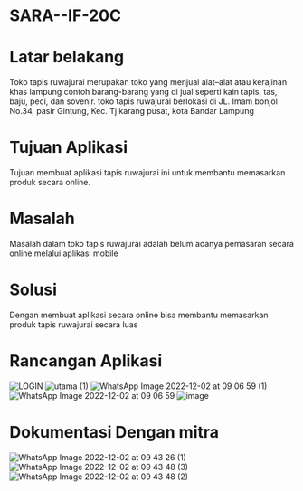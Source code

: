 # SARA--IF-20C
# Latar belakang 
Toko tapis ruwajurai merupakan toko yang menjual  alat–alat atau kerajinan khas lampung  contoh barang-barang  yang di jual seperti  kain tapis, tas, baju, peci, dan sovenir. toko tapis ruwajurai  berlokasi di JL. Imam bonjol No.34, pasir Gintung, Kec. Tj karang pusat, kota Bandar Lampung 

# Tujuan Aplikasi 
Tujuan membuat aplikasi tapis ruwajurai ini untuk membantu memasarkan produk secara online.

# Masalah 
Masalah dalam toko tapis ruwajurai adalah belum adanya pemasaran secara online melalui aplikasi mobile

# Solusi 
Dengan membuat aplikasi secara online bisa membantu memasarkan produk tapis ruwajurai secara luas 

# Rancangan Aplikasi 
![LOGIN](https://user-images.githubusercontent.com/114988804/205231030-1b0dcc44-f079-46a8-9eef-233777655610.png)
![utama (1)](https://user-images.githubusercontent.com/114988804/205229820-95d5fa3d-244f-48f8-bbc4-c1104559653c.png)
![WhatsApp Image 2022-12-02 at 09 06 59 (1)](https://user-images.githubusercontent.com/114988804/205230108-07318b46-d8cf-4a96-a151-44c5136ac576.jpeg)
![WhatsApp Image 2022-12-02 at 09 06 59](https://user-images.githubusercontent.com/114988804/205230110-7bcf577a-8325-4d72-90a5-ea9b3f2c4af0.jpeg)
![image](https://user-images.githubusercontent.com/114988804/205230326-dee8b9b3-4b01-408a-824b-92006ab979dc.png)

# Dokumentasi Dengan mitra
![WhatsApp Image 2022-12-02 at 09 43 26 (1)](https://user-images.githubusercontent.com/114988804/205230748-d8498956-2ac0-46cf-aeb2-742734a8571b.jpeg)
![WhatsApp Image 2022-12-02 at 09 43 48 (3)](https://user-images.githubusercontent.com/114988804/205230757-7e1148bb-e035-44ea-90df-81a6e75e9bc2.jpeg)
![WhatsApp Image 2022-12-02 at 09 43 48 (2)](https://user-images.githubusercontent.com/114988804/205230759-e3f5c657-5e98-43db-9f03-1f36035abb90.jpeg)
